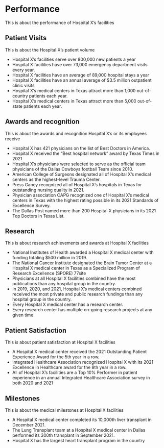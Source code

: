 # Performance

This is about the performance of Hospital X’s facilities

## Patient Visits

This is about the Hospital X’s patient volume

- Hospital X’s facilities serve over 800,000 new patients a year
- Hospital X facilities have over 73,000 emergency department visits every year.
- Hospital X facilities have an average of 89,000 hospital stays a year
- Hospital X facilities have an annual average of $3.5 million outpatient clinic visits
- Hospital X’s medical centers in Texas attract more than 1,000 out-of-country patients each year.
- Hospital X’s medical centers in Texas attract more than 5,000 out-of-state patients each year.

## Awards and recognition

This is about the awards and recognition Hospital X’s or its employees receive

- Hospital X has 421 physicians on the list of Best Doctors in America.
- Hospital X received the “Best hospital network” award by Texas Times in 2021
- Hospital X’s physicians were selected to serve as the official team physicians of the Dallas Cowboys football Team since 2010.
- American College of Surgeons designated all of Hospital X’s medical centers as the highest-level Trauma Center.
- Press Ganey recognized all of Hospital X’s hospitals in Texas for outstanding nursing quality in 2021.
- Physician association CAPG recognized one of Hospital X’s medical centers in Texas with the highest rating possible in its 2021 Standards of Excellence Survey.
- The Dallas Post named more than 200 Hospital X physicians in its 2021 Top Doctors in Texas List.

## Research

This is about research achievements and awards at Hospital X facilities

- National Institutes of Health awarded a Hospital X medical center with funding totaling $500 million in 2019.
- The National Cancer Institute designated the Brain Tumor Center at a Hospital X medical center in Texas as a Specialized Program of Research Excellence (SPORE) 77site
- Physicians at all Hospital X facilities combined have the most publications than any hospital group in the country.
- In 2019, 2020, and 2021, Hospital X’s medical centers combined received the most private and public research fundings than any hospital group in the country.
- Every Hospital X medical center has a research center.
- Every research center has multiple on-going research projects at any given time

## Patient Satisfaction

This is about patient satisfaction at Hospital X facilities

- A Hospital X medical center received the 2021 Outstanding Patient Experience Award for the 5th year in a row.
- Integrated Healthcare Association recognized Hospital X with its 2021 Excellence in Healthcare award for the 8th year in a row.
- All of Hospital X’s facilities are a Top 10% Performer in patient experience in an annual Integrated Healthcare Association survey in both 2020 and 2021

## Milestones

This is about the medical milestones at Hospital X facilities

- A Hospital X medical center completed its 10,000th liver transplant in December 2021.
- The Lung Transplant team at a Hospital X medical center in Dallas performed its 300th transplant in September 2021.
- Hospital X has the largest heart transplant program in the country